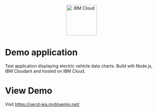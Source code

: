 <p align="center">
  <img src="https://cloud.ibm.com/media/docs/developer-appservice/resources/ibm-cloud.svg" height="100" alt="IBM Cloud">
</p>

# Demo application

Test application displaying electric vehicle data charts. Build wth Node.js, IBM Cloudant and hosted on IBM Cloud.

# View Demo

Visit <a href="https://oecd-iea.mybluemix.net/">https://oecd-iea.mybluemix.net/</a>